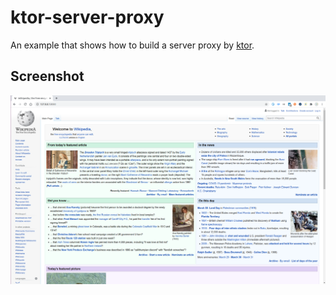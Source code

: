 # ktor-server-proxy

An example that shows how to build a server proxy by [ktor](https://ktor.io/).

## Screenshot

![](screenshot.png)
